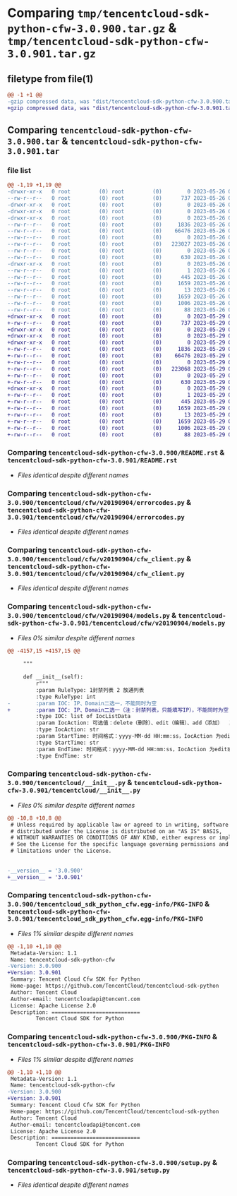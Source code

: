 # Comparing `tmp/tencentcloud-sdk-python-cfw-3.0.900.tar.gz` & `tmp/tencentcloud-sdk-python-cfw-3.0.901.tar.gz`

## filetype from file(1)

```diff
@@ -1 +1 @@
-gzip compressed data, was "dist/tencentcloud-sdk-python-cfw-3.0.900.tar", last modified: Fri May 26 02:13:34 2023, max compression
+gzip compressed data, was "dist/tencentcloud-sdk-python-cfw-3.0.901.tar", last modified: Mon May 29 02:22:20 2023, max compression
```

## Comparing `tencentcloud-sdk-python-cfw-3.0.900.tar` & `tencentcloud-sdk-python-cfw-3.0.901.tar`

### file list

```diff
@@ -1,19 +1,19 @@
-drwxr-xr-x   0 root         (0) root         (0)        0 2023-05-26 02:13:34.000000 tencentcloud-sdk-python-cfw-3.0.900/
--rw-r--r--   0 root         (0) root         (0)      737 2023-05-26 02:13:34.000000 tencentcloud-sdk-python-cfw-3.0.900/README.rst
-drwxr-xr-x   0 root         (0) root         (0)        0 2023-05-26 02:13:34.000000 tencentcloud-sdk-python-cfw-3.0.900/tencentcloud/
-drwxr-xr-x   0 root         (0) root         (0)        0 2023-05-26 02:13:34.000000 tencentcloud-sdk-python-cfw-3.0.900/tencentcloud/cfw/
-drwxr-xr-x   0 root         (0) root         (0)        0 2023-05-26 02:13:34.000000 tencentcloud-sdk-python-cfw-3.0.900/tencentcloud/cfw/v20190904/
--rw-r--r--   0 root         (0) root         (0)     1836 2023-05-26 02:13:34.000000 tencentcloud-sdk-python-cfw-3.0.900/tencentcloud/cfw/v20190904/errorcodes.py
--rw-r--r--   0 root         (0) root         (0)    66476 2023-05-26 02:13:34.000000 tencentcloud-sdk-python-cfw-3.0.900/tencentcloud/cfw/v20190904/cfw_client.py
--rw-r--r--   0 root         (0) root         (0)        0 2023-05-26 02:13:34.000000 tencentcloud-sdk-python-cfw-3.0.900/tencentcloud/cfw/v20190904/__init__.py
--rw-r--r--   0 root         (0) root         (0)   223027 2023-05-26 02:13:34.000000 tencentcloud-sdk-python-cfw-3.0.900/tencentcloud/cfw/v20190904/models.py
--rw-r--r--   0 root         (0) root         (0)        0 2023-05-26 02:13:34.000000 tencentcloud-sdk-python-cfw-3.0.900/tencentcloud/cfw/__init__.py
--rw-r--r--   0 root         (0) root         (0)      630 2023-05-26 02:13:34.000000 tencentcloud-sdk-python-cfw-3.0.900/tencentcloud/__init__.py
-drwxr-xr-x   0 root         (0) root         (0)        0 2023-05-26 02:13:34.000000 tencentcloud-sdk-python-cfw-3.0.900/tencentcloud_sdk_python_cfw.egg-info/
--rw-r--r--   0 root         (0) root         (0)        1 2023-05-26 02:13:34.000000 tencentcloud-sdk-python-cfw-3.0.900/tencentcloud_sdk_python_cfw.egg-info/dependency_links.txt
--rw-r--r--   0 root         (0) root         (0)      445 2023-05-26 02:13:34.000000 tencentcloud-sdk-python-cfw-3.0.900/tencentcloud_sdk_python_cfw.egg-info/SOURCES.txt
--rw-r--r--   0 root         (0) root         (0)     1659 2023-05-26 02:13:34.000000 tencentcloud-sdk-python-cfw-3.0.900/tencentcloud_sdk_python_cfw.egg-info/PKG-INFO
--rw-r--r--   0 root         (0) root         (0)       13 2023-05-26 02:13:34.000000 tencentcloud-sdk-python-cfw-3.0.900/tencentcloud_sdk_python_cfw.egg-info/top_level.txt
--rw-r--r--   0 root         (0) root         (0)     1659 2023-05-26 02:13:34.000000 tencentcloud-sdk-python-cfw-3.0.900/PKG-INFO
--rw-r--r--   0 root         (0) root         (0)     1006 2023-05-26 02:13:34.000000 tencentcloud-sdk-python-cfw-3.0.900/setup.py
--rw-r--r--   0 root         (0) root         (0)       88 2023-05-26 02:13:34.000000 tencentcloud-sdk-python-cfw-3.0.900/setup.cfg
+drwxr-xr-x   0 root         (0) root         (0)        0 2023-05-29 02:22:20.000000 tencentcloud-sdk-python-cfw-3.0.901/
+-rw-r--r--   0 root         (0) root         (0)      737 2023-05-29 02:22:20.000000 tencentcloud-sdk-python-cfw-3.0.901/README.rst
+drwxr-xr-x   0 root         (0) root         (0)        0 2023-05-29 02:22:20.000000 tencentcloud-sdk-python-cfw-3.0.901/tencentcloud/
+drwxr-xr-x   0 root         (0) root         (0)        0 2023-05-29 02:22:20.000000 tencentcloud-sdk-python-cfw-3.0.901/tencentcloud/cfw/
+drwxr-xr-x   0 root         (0) root         (0)        0 2023-05-29 02:22:20.000000 tencentcloud-sdk-python-cfw-3.0.901/tencentcloud/cfw/v20190904/
+-rw-r--r--   0 root         (0) root         (0)     1836 2023-05-29 02:22:20.000000 tencentcloud-sdk-python-cfw-3.0.901/tencentcloud/cfw/v20190904/errorcodes.py
+-rw-r--r--   0 root         (0) root         (0)    66476 2023-05-29 02:22:20.000000 tencentcloud-sdk-python-cfw-3.0.901/tencentcloud/cfw/v20190904/cfw_client.py
+-rw-r--r--   0 root         (0) root         (0)        0 2023-05-29 02:22:20.000000 tencentcloud-sdk-python-cfw-3.0.901/tencentcloud/cfw/v20190904/__init__.py
+-rw-r--r--   0 root         (0) root         (0)   223068 2023-05-29 02:22:20.000000 tencentcloud-sdk-python-cfw-3.0.901/tencentcloud/cfw/v20190904/models.py
+-rw-r--r--   0 root         (0) root         (0)        0 2023-05-29 02:22:20.000000 tencentcloud-sdk-python-cfw-3.0.901/tencentcloud/cfw/__init__.py
+-rw-r--r--   0 root         (0) root         (0)      630 2023-05-29 02:22:20.000000 tencentcloud-sdk-python-cfw-3.0.901/tencentcloud/__init__.py
+drwxr-xr-x   0 root         (0) root         (0)        0 2023-05-29 02:22:20.000000 tencentcloud-sdk-python-cfw-3.0.901/tencentcloud_sdk_python_cfw.egg-info/
+-rw-r--r--   0 root         (0) root         (0)        1 2023-05-29 02:22:20.000000 tencentcloud-sdk-python-cfw-3.0.901/tencentcloud_sdk_python_cfw.egg-info/dependency_links.txt
+-rw-r--r--   0 root         (0) root         (0)      445 2023-05-29 02:22:20.000000 tencentcloud-sdk-python-cfw-3.0.901/tencentcloud_sdk_python_cfw.egg-info/SOURCES.txt
+-rw-r--r--   0 root         (0) root         (0)     1659 2023-05-29 02:22:20.000000 tencentcloud-sdk-python-cfw-3.0.901/tencentcloud_sdk_python_cfw.egg-info/PKG-INFO
+-rw-r--r--   0 root         (0) root         (0)       13 2023-05-29 02:22:20.000000 tencentcloud-sdk-python-cfw-3.0.901/tencentcloud_sdk_python_cfw.egg-info/top_level.txt
+-rw-r--r--   0 root         (0) root         (0)     1659 2023-05-29 02:22:20.000000 tencentcloud-sdk-python-cfw-3.0.901/PKG-INFO
+-rw-r--r--   0 root         (0) root         (0)     1006 2023-05-29 02:22:20.000000 tencentcloud-sdk-python-cfw-3.0.901/setup.py
+-rw-r--r--   0 root         (0) root         (0)       88 2023-05-29 02:22:20.000000 tencentcloud-sdk-python-cfw-3.0.901/setup.cfg
```

### Comparing `tencentcloud-sdk-python-cfw-3.0.900/README.rst` & `tencentcloud-sdk-python-cfw-3.0.901/README.rst`

 * *Files identical despite different names*

### Comparing `tencentcloud-sdk-python-cfw-3.0.900/tencentcloud/cfw/v20190904/errorcodes.py` & `tencentcloud-sdk-python-cfw-3.0.901/tencentcloud/cfw/v20190904/errorcodes.py`

 * *Files identical despite different names*

### Comparing `tencentcloud-sdk-python-cfw-3.0.900/tencentcloud/cfw/v20190904/cfw_client.py` & `tencentcloud-sdk-python-cfw-3.0.901/tencentcloud/cfw/v20190904/cfw_client.py`

 * *Files identical despite different names*

### Comparing `tencentcloud-sdk-python-cfw-3.0.900/tencentcloud/cfw/v20190904/models.py` & `tencentcloud-sdk-python-cfw-3.0.901/tencentcloud/cfw/v20190904/models.py`

 * *Files 0% similar despite different names*

```diff
@@ -4157,15 +4157,15 @@
 
     """
 
     def __init__(self):
         r"""
         :param RuleType: 1封禁列表 2 放通列表
         :type RuleType: int
-        :param IOC: IP、Domain二选一，不能同时为空
+        :param IOC: IP、Domain二选一（注：封禁列表，只能填写IP），不能同时为空
         :type IOC: list of IocListData
         :param IocAction: 可选值：delete（删除）、edit（编辑）、add（添加）  其他值无效
         :type IocAction: str
         :param StartTime: 时间格式：yyyy-MM-dd HH:mm:ss，IocAction 为edit或add时必填
         :type StartTime: str
         :param EndTime: 时间格式：yyyy-MM-dd HH:mm:ss，IocAction 为edit或add时必填，必须大于当前时间且大于StartTime
         :type EndTime: str
```

### Comparing `tencentcloud-sdk-python-cfw-3.0.900/tencentcloud/__init__.py` & `tencentcloud-sdk-python-cfw-3.0.901/tencentcloud/__init__.py`

 * *Files 0% similar despite different names*

```diff
@@ -10,8 +10,8 @@
 # Unless required by applicable law or agreed to in writing, software
 # distributed under the License is distributed on an "AS IS" BASIS,
 # WITHOUT WARRANTIES OR CONDITIONS OF ANY KIND, either express or implied.
 # See the License for the specific language governing permissions and
 # limitations under the License.
 
 
-__version__ = '3.0.900'
+__version__ = '3.0.901'
```

### Comparing `tencentcloud-sdk-python-cfw-3.0.900/tencentcloud_sdk_python_cfw.egg-info/PKG-INFO` & `tencentcloud-sdk-python-cfw-3.0.901/tencentcloud_sdk_python_cfw.egg-info/PKG-INFO`

 * *Files 1% similar despite different names*

```diff
@@ -1,10 +1,10 @@
 Metadata-Version: 1.1
 Name: tencentcloud-sdk-python-cfw
-Version: 3.0.900
+Version: 3.0.901
 Summary: Tencent Cloud Cfw SDK for Python
 Home-page: https://github.com/TencentCloud/tencentcloud-sdk-python
 Author: Tencent Cloud
 Author-email: tencentcloudapi@tencent.com
 License: Apache License 2.0
 Description: ============================
         Tencent Cloud SDK for Python
```

### Comparing `tencentcloud-sdk-python-cfw-3.0.900/PKG-INFO` & `tencentcloud-sdk-python-cfw-3.0.901/PKG-INFO`

 * *Files 1% similar despite different names*

```diff
@@ -1,10 +1,10 @@
 Metadata-Version: 1.1
 Name: tencentcloud-sdk-python-cfw
-Version: 3.0.900
+Version: 3.0.901
 Summary: Tencent Cloud Cfw SDK for Python
 Home-page: https://github.com/TencentCloud/tencentcloud-sdk-python
 Author: Tencent Cloud
 Author-email: tencentcloudapi@tencent.com
 License: Apache License 2.0
 Description: ============================
         Tencent Cloud SDK for Python
```

### Comparing `tencentcloud-sdk-python-cfw-3.0.900/setup.py` & `tencentcloud-sdk-python-cfw-3.0.901/setup.py`

 * *Files identical despite different names*

